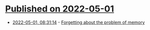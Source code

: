 # [Published on 2022-05-01](index.md)

* [2022-05-01, 08:31:14](https://news.ycombinator.com/item?id=31223194) - [Forgetting about the problem of memory](https://davmac.wordpress.com/2022/04/30/forgetting-about-the-problem-of-memory/)
